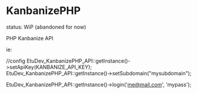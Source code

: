 KanbanizePHP
============
status: WiP (abandoned for now)

PHP Kanbanize API


ie:

//config
EtuDev_KanbanizePHP_API::getInstance()->setApiKey(KANBANIZE_API_KEY);
EtuDev_KanbanizePHP_API::getInstance()->setSubdomain("mysubdomain");

EtuDev_KanbanizePHP_API::getInstance()->login('me@mail.com', 'mypass');
